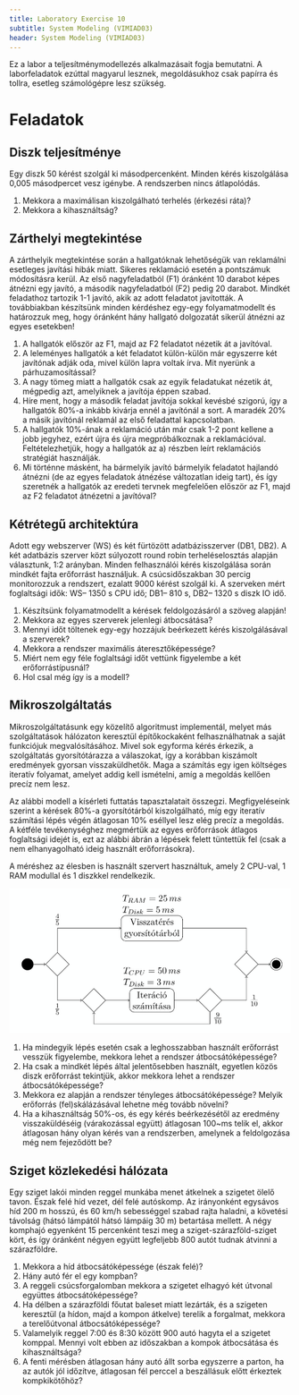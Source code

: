 ```yaml
---
title: Laboratory Exercise 10
subtitle: System Modeling (VIMIAD03)
header: System Modeling (VIMIAD03)
---
```


Ez a labor a teljesítménymodellezés alkalmazásait fogja bemutatni. A laborfeladatok ezúttal magyarul lesznek, megoldásukhoz csak papírra és tollra, esetleg számológépre lesz szükség.



# Feladatok

## Diszk teljesítménye

Egy diszk 50 kérést szolgál ki másodpercenként. Minden kérés kiszolgálása 0,005 másodpercet vesz igénybe. A rendszerben nincs átlapolódás.

1. Mekkora a maximálisan kiszolgálható terhelés (érkezési ráta)?
2. Mekkora a kihasználtság?

## Zárthelyi megtekintése

 A zárthelyik megtekintése során a hallgatóknak lehetőségük van reklamálni esetleges javítási hibák miatt. Sikeres reklamáció esetén a pontszámuk módosításra kerül. Az első nagyfeladatból (F1) óránként 10 darabot képes átnézni egy javító, a második nagyfeladatból (F2) pedig 20 darabot. Mindkét feladathoz tartozik 1-1 javító, akik az adott feladatot javították. A továbbiakban készítsünk minden kérdéshez egy-egy folyamatmodellt és határozzuk meg, hogy óránként hány hallgató dolgozatát sikerül átnézni az egyes esetekben!

1. A hallgatók először az F1, majd az F2 feladatot nézetik át a javítóval.
2. A leleményes hallgatók a két feladatot külön-külön már egyszerre két javítónak adják oda, mivel külön lapra voltak írva. Mit nyerünk a párhuzamosítással?
3. A nagy tömeg miatt a hallgatók csak az egyik feladatukat nézetik át, mégpedig azt, amelyiknek a javítója éppen szabad.
4. Híre ment, hogy a második feladat javítója sokkal kevésbé szigorú, így a hallgatók 80%-a inkább kivárja ennél a javítónál a sort. A maradék 20% a másik javítónál reklamál az első feladattal kapcsolatban.
5. A hallgatók 10%-ának a reklamáció után már csak 1-2 pont kellene a jobb jegyhez, ezért újra és újra megpróbálkoznak a reklamációval. Feltételezhetjük, hogy a hallgatók az a) részben leírt reklamációs stratégiát használják.
6. Mi történne másként, ha bármelyik javító bármelyik feladatot hajlandó átnézni (de az egyes feladatok átnézése változatlan ideig tart), és így szeretnék a hallgatók az eredeti tervnek megfelelően először az F1, majd az F2 feladatot átnézetni a javítóval?

## Kétrétegű architektúra

Adott egy webszerver (WS) és két fürtözött adatbázisszerver (DB1, DB2). A két adatbázis szerver közt súlyozott round robin terheléselosztás alapján választunk, 1:2 arányban. Minden felhasználói kérés kiszolgálása során mindkét fajta erőforrást használjuk. A csúcsidőszakban 30 percig monitorozzuk a rendszert, ezalatt 9000 kérést szolgál ki. A szerveken mért foglaltsági idők: WS– 1350 s CPU idő; DB1– 810 s, DB2– 1320 s diszk IO idő.

1. Készítsünk folyamatmodellt a kérések feldolgozásáról a szöveg alapján!
2. Mekkora az egyes szerverek jelenlegi átbocsátása?
3. Mennyi időt töltenek egy-egy hozzájuk beérkezett kérés kiszolgálásával a szerverek?
4. Mekkora a rendszer maximális áteresztőképessége?
5. Miért nem egy féle foglaltsági időt vettünk figyelembe a két erőforrástípusnál?
6. Hol csal még így is a modell?

## Mikroszolgáltatás

Mikroszolgáltatásunk egy közelítő algoritmust implementál, melyet más szolgáltatások hálózaton keresztül építőkockaként felhasználhatnak a saját funkciójuk megvalósításához. Mivel sok egyforma kérés érkezik, a szolgáltatás gyorsítótárazza a válaszokat, így a korábban kiszámolt eredmények gyorsan visszaküldhetők. Maga a számítás egy igen költséges iteratív folyamat, amelyet addig kell ismételni, amíg a megoldás kellően precíz nem lesz.

Az alábbi modell a kísérleti futtatás tapasztalatait összegzi. Megfigyeléseink szerint a kérések 80%-a gyorsítótárból kiszolgálható, míg egy iteratív számítási lépés végén átlagosan 10% eséllyel lesz elég precíz a megoldás. A kétféle tevékenységhez megmértük az egyes erőforrások átlagos foglaltsági idejét is, ezt az alábbi ábrán a lépések felett tüntettük fel (csak a nem elhanyagolható ideig használt erőforrásokra).

A méréshez az élesben is használt szervert használtuk, amely 2 CPU-val, 1 RAM modullal és 1 diszkkel rendelkezik.

![Microservice](figs/microservice.png)

1. Ha mindegyik lépés esetén csak a leghosszabban használt erőforrást vesszük figyelembe, mekkora lehet a rendszer átbocsátóképessége?
2. Ha csak a mindkét lépés által jelentősebben használt, egyetlen közös diszk erőforrást tekintjük, akkor mekkora lehet a rendszer átbocsátóképessége?
3. Mekkora ez alapján a rendszer tényleges átbocsátóképessége? Melyik erőforrás (fel)skálázásával lehetne még tovább növelni?
4. Ha a kihasználtság 50%-os, és egy kérés beérkezésétől az eredmény visszaküldéséig (várakozással együtt) átlagosan 100~ms telik el, akkor átlagosan hány olyan kérés van a rendszerben, amelynek a feldolgozása még nem fejeződött be?

##  Sziget közlekedési hálózata

Egy sziget lakói minden reggel munkába menet átkelnek a szigetet ölelő tavon. Észak felé híd vezet, dél felé autóskomp. Az irányonként egysávos híd 200 m hosszú, és 60 km/h sebességgel szabad rajta haladni, a követési távolság (hátsó lámpától hátsó lámpáig 30 m) betartása mellett. A négy komphajó egyenként 15 percenként teszi meg a sziget-szárazföld-sziget kört, és így óránként négyen együtt legfeljebb 800 autót tudnak átvinni a szárazföldre.

1. Mekkora a híd átbocsátóképessége (észak felé)?
2. Hány autó fér el egy kompban?
3. A reggeli csúcsforgalomban mekkora a szigetet elhagyó két útvonal együttes átbocsátóképessége?
4. Ha délben a szárazföldi főutat baleset miatt lezárták, és a szigeten keresztül (a hídon, majd a kompon átkelve) terelik a forgalmat, mekkora a terelőútvonal átbocsátóképessége?
5. Valamelyik reggel 7:00 és 8:30 között 900 autó hagyta el a szigetet komppal. Mennyi volt ebben az időszakban a kompok átbocsátása és kihasználtsága?
6. A fenti mérésben átlagosan hány autó állt sorba egyszerre a parton, ha az autók jól időzítve, átlagosan fél perccel a beszállásuk előtt érkeztek kompkikötőhöz?
